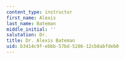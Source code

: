 ```yaml
---
content_type: instructor
first_name: Alexis
last_name: Bateman
middle_initial: ''
salutation: Dr.
title: Dr. Alexis Bateman
uid: b3414c9f-ebbb-57bd-5286-12cb8abfdeb0
---
```

